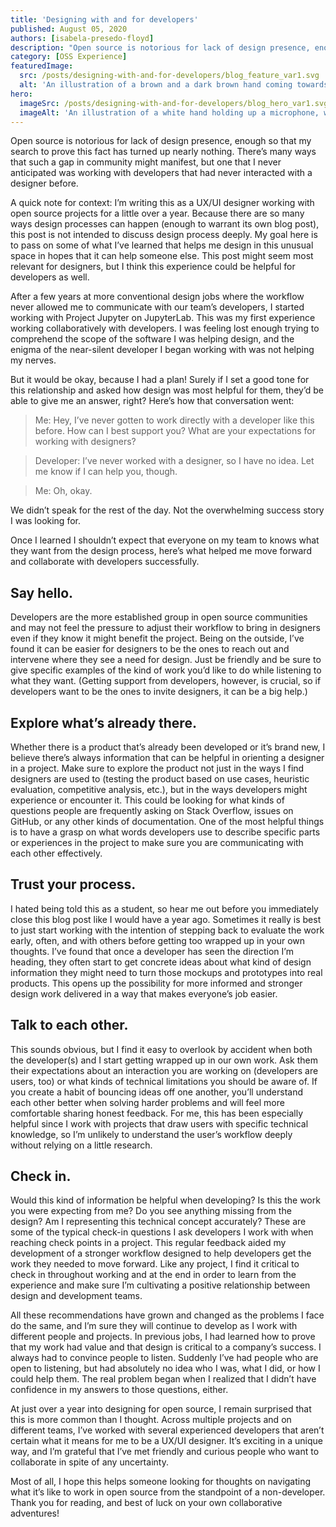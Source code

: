 ```yaml
---
title: 'Designing with and for developers'
published: August 05, 2020
authors: [isabela-presedo-floyd]
description: "Open source is notorious for lack of design presence, enough so that my search to prove this fact has turned up nearly nothing. Once I learned I shouldn’t expect that everyone on my team knows what they want from the design process, here’s what helped me move forward and collaborate with developers successfully."
category: [OSS Experience]
featuredImage:
  src: /posts/designing-with-and-for-developers/blog_feature_var1.svg
  alt: 'An illustration of a brown and a dark brown hand coming towards each other to pass a business card with the logo of Quansight Labs.'
hero:
  imageSrc: /posts/designing-with-and-for-developers/blog_hero_var1.svg
  imageAlt: 'An illustration of a white hand holding up a microphone, with some graphical elements highlighting the top of the microphone.'
---
```


Open source is notorious for lack of design presence, enough so that my search
to prove this fact has turned up nearly nothing. There’s many ways that such a
gap in community might manifest, but one that I never anticipated was working
with developers that had never interacted with a designer before.

A quick note for context: I’m writing this as a UX/UI designer working with
open source projects for a little over a year. Because there are so many ways
design processes can happen (enough to warrant its own blog post), this post is
not intended to discuss design process deeply. My goal here is to pass on some
of what I’ve learned that helps me design in this unusual space in hopes that
it can help someone else. This post might seem most relevant for designers, but
I think this experience could be helpful for developers as well.

After a few years at more conventional design jobs where the workflow never
allowed me to communicate with our team’s developers, I started working with
Project Jupyter on JupyterLab. This was my first experience working
collaboratively with developers. I was feeling lost enough trying to comprehend
the scope of the software I was helping design, and the enigma of the
near-silent developer I began working with was not helping my nerves.

But it would be okay, because I had a plan! Surely if I set a good tone for
this relationship and asked how design was most helpful for them, they’d be
able to give me an answer, right? Here’s how that conversation went:

> Me: Hey, I’ve never gotten to work directly with a developer like this
> before. How can I best support you? What are your expectations for working
> with designers?

> Developer: I’ve never worked with a designer, so I have no idea. Let me know
> if I can help you, though.

> Me: Oh, okay.

We didn’t speak for the rest of the day. Not the overwhelming success story I
was looking for.

Once I learned I shouldn’t expect that everyone on my team to knows what they
want from the design process, here’s what helped me move forward and
collaborate with developers successfully.

## Say hello.

Developers are the more established group in open source communities and may
not feel the pressure to adjust their workflow to bring in designers even if
they know it might benefit the project. Being on the outside, I’ve found it can
be easier for designers to be the ones to reach out and intervene where they
see a need for design. Just be friendly and be sure to give specific examples
of the kind of work you’d like to do while listening to what they want.
(Getting support from developers, however, is crucial, so if developers want to
be the ones to invite designers, it can be a big help.)

## Explore what’s already there.

Whether there is a product that’s already been developed or it’s brand new, I
believe there’s always information that can be helpful in orienting a designer
in a project. Make sure to explore the product not just in the ways I find
designers are used to (testing the product based on use cases, heuristic
evaluation, competitive analysis, etc.), but in the ways developers might
experience or encounter it. This could be looking for what kinds of questions
people are frequently asking on Stack Overflow, issues on GitHub, or any other
kinds of documentation. One of the most helpful things is to have a grasp on
what words developers use to describe specific parts or experiences in the
project to make sure you are communicating with each other effectively.

## Trust your process.

I hated being told this as a student, so hear me out before you immediately
close this blog post like I would have a year ago. Sometimes it really is best
to just start working with the intention of stepping back to evaluate the work
early, often, and with others before getting too wrapped up in your own
thoughts. I’ve found that once a developer has seen the direction I’m heading,
they often start to get concrete ideas about what kind of design information
they might need to turn those mockups and prototypes into real products. This
opens up the possibility for more informed and stronger design work delivered
in a way that makes everyone’s job easier.

## Talk to each other.

This sounds obvious, but I find it easy to overlook by accident when both the
developer(s) and I start getting wrapped up in our own work. Ask them their
expectations about an interaction you are working on (developers are users,
too) or what kinds of technical limitations you should be aware of. If you
create a habit of bouncing ideas off one another, you’ll understand each other
better when solving harder problems and will feel more comfortable sharing
honest feedback. For me, this has been especially helpful since I work with
projects that draw users with specific technical knowledge, so I’m unlikely to
understand the user’s workflow deeply without relying on a little research.

## Check in.

Would this kind of information be helpful when developing? Is this the work you
were expecting from me? Do you see anything missing from the design? Am I
representing this technical concept accurately? These are some of the typical
check-in questions I ask developers I work with when reaching check points in a
project. This regular feedback aided my development of a stronger workflow
designed to help developers get the work they needed to move forward. Like any
project, I find it critical to check in throughout working and at the end in
order to learn from the experience and make sure I’m cultivating a positive
relationship between design and development teams.

All these recommendations have grown and changed as the problems I face do the
same, and I’m sure they will continue to develop as I work with different
people and projects. In previous jobs, I had learned how to prove that my work
had value and that design is critical to a company’s success. I always had to
convince people to listen. Suddenly I’ve had people who are open to listening,
but had absolutely no idea who I was, what I did, or how I could help them. The
real problem began when I realized that I didn’t have confidence in my answers
to those questions, either.

At just over a year into designing for open source, I remain surprised that
this is more common than I thought. Across multiple projects and on different
teams, I’ve worked with several experienced developers that aren’t certain what
it means for me to be a UX/UI designer. It’s exciting in a unique way, and I’m
grateful that I’ve met friendly and curious people who want to collaborate in
spite of any uncertainty.

Most of all, I hope this helps someone looking for thoughts on navigating what
it’s like to work in open source from the standpoint of a non-developer. Thank
you for reading, and best of luck on your own collaborative adventures!
